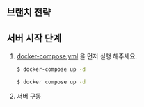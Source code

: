 ## 브랜치 전략

## 서버 시작 단계

1. [docker-compose.yml](docker-compose.yml) 을 먼저 실행 해주세요.
   
    ```bash
    $ docker-compose up -d
    
    $ docker compose up -d
    ```

2. 서버 구동